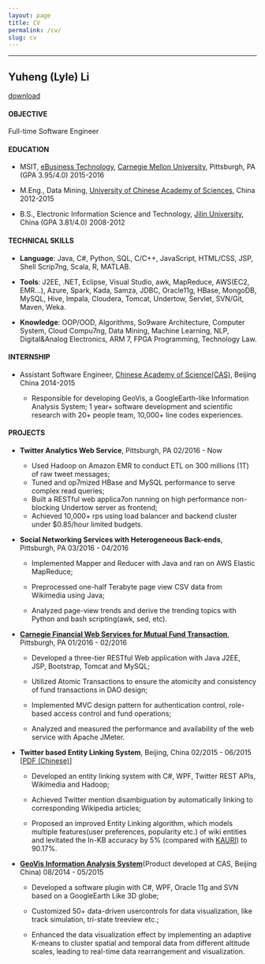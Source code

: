 ```yaml
---
layout: page
title: CV
permalink: /cv/
slug: cv
---
```

--------

## Yuheng (Lyle) Li
[download](../assets/yuheng_li.pdf)

####	OBJECTIVE	
Full-time Software Engineer

####	EDUCATION	
*	MSIT, [eBusiness Technology](http://www.ebusiness.cs.cmu.edu), [Carnegie Mellon University](http://www.cmu.edu), Pittsburgh, PA (GPA 3.95/4.0)	2015-2016

*	M.Eng., Data Mining, [University of Chinese Academy of Sciences](http://english.ucas.ac.cn/Pages/default.aspx), China	2012-2015

*	B.S., Electronic Information Science and Technology, [Jilin University](http://www.jlu.edu.cn), China (GPA 3.81/4.0)	2008-2012

####	TECHNICAL SKILLS		                                                                                                               
*	**Language**: Java, C#, Python, SQL, C/C++, JavaScript, HTML/CSS, JSP, Shell Scrip7ng, Scala, R, MATLAB.

*	**Tools**: J2EE, .NET, Eclipse, Visual Studio, awk, MapReduce, AWS(EC2, EMR...), Azure, Spark, Kada, Samza, JDBC, Oracle11g, HBase, MongoDB, MySQL, Hive, Impala, Cloudera, Tomcat, Undertow, Servlet, SVN/Git, Maven, Weka.
*	**Knowledge**: OOP/OOD, Algorithms, So9ware Architecture, Computer System, Cloud Compu7ng, Data Mining, Machine Learning, NLP, Digital&Analog Electronics, ARM 7, FPGA Programming, Technology Law.


#### INTERNSHIP	
*	Assistant Software Engineer, [Chinese Academy of Science(CAS)](http://english.ie.cas.cn), Beijing China	2014-2015

	* Responsible for developing GeoVis, a GoogleEarth-like Information Analysis System;
1 year+ software development and scientific research with 20+ people team, 10,000+ line codes experiences.

#### PROJECTS	
-	**Twitter Analytics Web Service**, Pittsburgh, PA	02/2016 - Now

	- Used Hadoop on Amazon EMR to conduct ETL on 300 millions (1T) of raw tweet messages;	- Tuned and op7mized HBase and MySQL performance to serve complex read queries;	- Built a RESTful web applica7on running on high performance non-blocking Undertow server as frontend;	- Achieved 10,000+ rps using load balancer and backend cluster under $0.85/hour limited budgets.


	
-	**Social Networking Services with Heterogeneous Back-ends**, Pittsburgh, PA	03/2016 - 04/2016

	-	Implemented Mapper and Reducer with Java and ran on AWS Elastic MapReduce;
	
	-	Preprocessed one-half Terabyte page view CSV data from Wikimedia using Java;
	
	-	Analyzed page-view trends and derive the trending topics with Python and bash 
	scripting(awk, sed, etc).

-	**[Carnegie Financial Web Services for Mutual Fund Transaction](http://cfsenvironment.pmymaat6rx.us-west-2.elasticbeanstalk.com)**, Pittsburgh, PA	01/2016 - 02/2016

	-	Developed a three-tier RESTful Web application with Java J2EE, JSP, Bootstrap, Tomcat and MySQL;
	
	-	Utilized Atomic Transactions to ensure the atomicity and consistency of fund transactions in DAO design;
	
	-	Implemented MVC design pattern for authentication control, role-based access control and fund operations;
	
	-	Analyzed and measured the performance and availability of the web service with Apache JMeter.

-	**Twitter based Entity Linking System**, Beijing, China 02/2015 - 06/2015  [[PDF (Chinese)](https://s3.amazonaws.com/yuhengbucket/papers/HEL.pdf)]

	-	Developed an entity linking system with C#, WPF, Twitter REST APIs, Wikimedia and Hadoop;
	
	-	Achieved Twitter mention disambiguation by automatically linking to corresponding Wikipedia articles;
	
	-	Proposed an improved Entity Linking algorithm, which models multiple features(user preferences, popularity etc.) of wiki entities and levitated the In-KB accuracy by 5% (compared with [KAURI](http://delivery.acm.org/10.1145/2490000/2487686/p68-shen.pdf?ip=128.237.171.161&id=2487686&acc=ACTIVE%20SERVICE&key=A792924B58C015C1%2E5A12BE0369099858%2E4D4702B0C3E38B35%2E4D4702B0C3E38B35&CFID=755364260&CFTOKEN=81254369&__acm__=1456197614_5bd94c7a309ed9aff7d6f6cab563de92)) to 90.17%.

-	**[GeoVis Information Analysis System](http://www.geodo.cn/chanpinshow.php/coid_14.htm)**(Product developed at CAS, Beijing China)	08/2014 - 05/2015
	-	Developed a software plugin with C#, WPF, Oracle 11g and SVN based on a GoogleEarth Like 3D globe;
	
	-	Customized 50+ data-driven usercontrols for data visualization, like track simulation, tri-state treeview etc.;
	
	-	Enhanced the data visualization effect by implementing an adaptive K-means to cluster spatial and temporal data from different altitude scales, leading to real-time data rearrangement and visualization.

